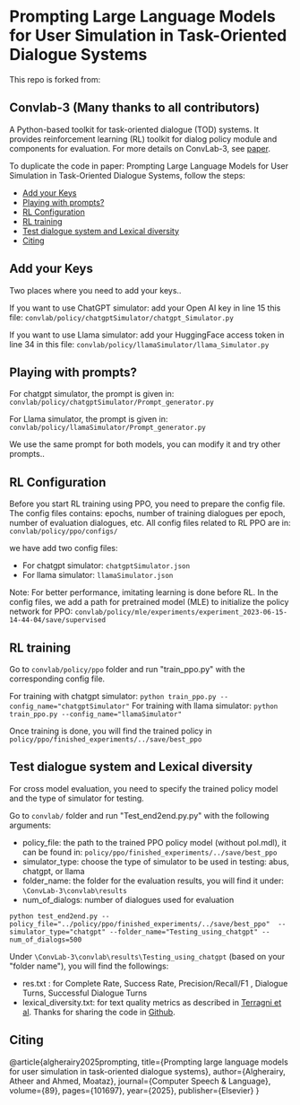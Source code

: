 # Prompting Large Language Models for User Simulation in Task-Oriented Dialogue Systems

This repo is forked from:
## Convlab-3  (Many thanks to all contributors)
A Python-based toolkit for task-oriented dialogue (TOD) systems. It provides reinforcement learning (RL) toolkit for dialog policy module and components for evaluation. For more details on ConvLab-3, see [paper](https://aclanthology.org/2023.emnlp-demo.9/).

To duplicate the code in paper: Prompting Large Language Models for User Simulation in Task-Oriented Dialogue Systems, follow the steps:


- [Add your Keys](#add-your-keys)
- [Playing with prompts?](#playing-with-prompts)
- [RL Configuration](#rl-configuration)
- [RL training](#rl-training)
- [Test dialogue system and Lexical diversity](#test-dialogue-system-and-lexical-diversity)
- [Citing](#citing)



## Add your Keys

Two places where you need to add your keys.. 
 
If you want to use ChatGPT simulator:
add your Open AI key in line 15 this file: `convlab/policy/chatgptSimulator/chatgpt_Simulator.py` 

If you want to use Llama simulator:
add your HuggingFace access token in line 34 in this file: `convlab/policy/llamaSimulator/llama_Simulator.py`


## Playing with prompts?

For chatgpt simulator, the prompt is given in: `convlab/policy/chatgptSimulator/Prompt_generator.py`

For Llama simulator, the prompt is given in: `convlab/policy/llamaSimulator/Prompt_generator.py`

We use the same prompt for both models, you can modify it and try other prompts..


## RL Configuration

Before you start RL training using PPO, you need to prepare the config file. 
The config files contains: epochs, number of training dialogues per epoch, number of evaluation dialogues, etc.
All config files related to RL PPO are in: `convlab/policy/ppo/configs/`

we have add two config files: 
* For chatgpt simulator: `chatgptSimulator.json`
* For llama simulator: `llamaSimulator.json`

Note: For better performance, imitating learning is done before RL. In the config files, we add a path for pretrained model (MLE) to initialize the policy network for PPO: 
`convlab/policy/mle/experiments/experiment_2023-06-15-14-44-04/save/supervised`



## RL training

Go to `convlab/policy/ppo` folder and run "train_ppo.py" with the corresponding config file.

For training with chatgpt simulator:
`
python train_ppo.py --config_name="chatgptSimulator"
`
For training with llama simulator:
`
python train_ppo.py --config_name="llamaSimulator"
`

Once training is done, you will find the trained policy in `policy/ppo/finished_experiments/../save/best_ppo`

## Test dialogue system and Lexical diversity

For cross model evaluation, you need to specify the trained policy model and the type of simulator for testing.

Go to `convlab/` folder and run "Test_end2end.py.py" with the following arguments:

* policy_file: the path to the trained PPO policy model (without pol.mdl), it can be found in: `policy/ppo/finished_experiments/../save/best_ppo`
* simulator_type: choose the type of simulator to be used in testing: abus, chatgpt, or llama
* folder_name: the folder for the evaluation results, you will find it under:  `\ConvLab-3\convlab\results`
* num_of_dialogs: number of dialogues used for evaluation 

`python test_end2end.py --policy_file="../policy/ppo/finished_experiments/../save/best_ppo"  --simulator_type="chatgpt" --folder_name="Testing_using_chatgpt" --num_of_dialogs=500`

Under `\ConvLab-3\convlab\results\Testing_using_chatgpt` (based on your "folder name"), you will find the followings:

* res.txt :  for Complete Rate, Success Rate, Precision/Recall/F1 , Dialogue Turns, Successful Dialogue Turns
* lexical_diversity.txt: for text quality metrics as described in [Terragni et al](https://arxiv.org/abs/2306.00774). Thanks for sharing the code in [Github](https://github.com/telepathylabsai/prompt-based-user-simulator).

## Citing

@article{algherairy2025prompting,
  title={Prompting large language models for user simulation in task-oriented dialogue systems},
  author={Algherairy, Atheer and Ahmed, Moataz},
  journal={Computer Speech \& Language},
  volume={89},
  pages={101697},
  year={2025},
  publisher={Elsevier}
}



